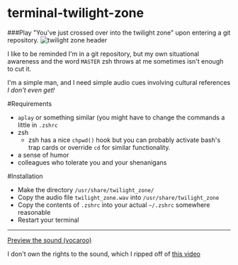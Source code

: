 # terminal-twilight-zone
###Play "You've just crossed over into the twilight zone" upon entering a git repository.
![twilight zone header](http://tmn.truman.edu/wp-content/uploads/2015/11/the-twilight-zone.jpg)

I like to be reminded I'm in a git repository, but my own situational awareness and the word `MASTER` zsh throws at me sometimes isn't enough to cut it.

I'm a simple man, and I need simple audio cues involving cultural references *I don't even get!*

#Requirements
* `aplay` or something similar (you might have to change the commands a little in `.zshrc`
* zsh
  * zsh has a nice `chpwd()` hook but you can probably activate bash's trap cards or override `cd` for similar functionality.
* a sense of humor
* colleagues who tolerate you and your shenanigans

#Installation
* Make the directory `/usr/share/twilight_zone/`
* Copy the audio file `twilight_zone.wav` into `/usr/share/twilight_zone`
* Copy the contents of `.zshrc` into your actual `~/.zshrc` somewhere reasonable
* Restart your terminal

*****

[Preview the sound (vocaroo)](http://vocaroo.com/i/s0BPidEIYEsB)

I don't own the rights to the sound, which I ripped off of [this video](https://youtu.be/NzlG28B-R8Y?t=22)
